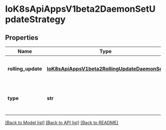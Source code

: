 # IoK8sApiAppsV1beta2DaemonSetUpdateStrategy

## Properties
Name | Type | Description | Notes
------------ | ------------- | ------------- | -------------
**rolling_update** | [**IoK8sApiAppsV1beta2RollingUpdateDaemonSet**](IoK8sApiAppsV1beta2RollingUpdateDaemonSet.md) | Rolling update config params. Present only if type &#x3D; \&quot;RollingUpdate\&quot;. | [optional] 
**type** | **str** | Type of daemon set update. Can be \&quot;RollingUpdate\&quot; or \&quot;OnDelete\&quot;. Default is RollingUpdate. | [optional] 

[[Back to Model list]](../README.md#documentation-for-models) [[Back to API list]](../README.md#documentation-for-api-endpoints) [[Back to README]](../README.md)


